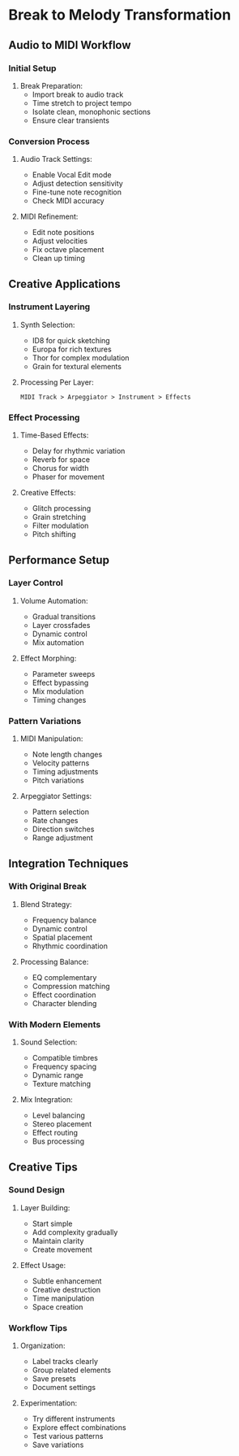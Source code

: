 # Break to Melody Transformation

## Audio to MIDI Workflow

### Initial Setup
1. Break Preparation:
   - Import break to audio track
   - Time stretch to project tempo
   - Isolate clean, monophonic sections
   - Ensure clear transients

### Conversion Process
1. Audio Track Settings:
   - Enable Vocal Edit mode
   - Adjust detection sensitivity
   - Fine-tune note recognition
   - Check MIDI accuracy

2. MIDI Refinement:
   - Edit note positions
   - Adjust velocities
   - Fix octave placement
   - Clean up timing

## Creative Applications

### Instrument Layering
1. Synth Selection:
   - ID8 for quick sketching
   - Europa for rich textures
   - Thor for complex modulation
   - Grain for textural elements

2. Processing Per Layer:
   ```
   MIDI Track > Arpeggiator > Instrument > Effects
   ```

### Effect Processing
1. Time-Based Effects:
   - Delay for rhythmic variation
   - Reverb for space
   - Chorus for width
   - Phaser for movement

2. Creative Effects:
   - Glitch processing
   - Grain stretching
   - Filter modulation
   - Pitch shifting

## Performance Setup

### Layer Control
1. Volume Automation:
   - Gradual transitions
   - Layer crossfades
   - Dynamic control
   - Mix automation

2. Effect Morphing:
   - Parameter sweeps
   - Effect bypassing
   - Mix modulation
   - Timing changes

### Pattern Variations
1. MIDI Manipulation:
   - Note length changes
   - Velocity patterns
   - Timing adjustments
   - Pitch variations

2. Arpeggiator Settings:
   - Pattern selection
   - Rate changes
   - Direction switches
   - Range adjustment

## Integration Techniques

### With Original Break
1. Blend Strategy:
   - Frequency balance
   - Dynamic control
   - Spatial placement
   - Rhythmic coordination

2. Processing Balance:
   - EQ complementary
   - Compression matching
   - Effect coordination
   - Character blending

### With Modern Elements
1. Sound Selection:
   - Compatible timbres
   - Frequency spacing
   - Dynamic range
   - Texture matching

2. Mix Integration:
   - Level balancing
   - Stereo placement
   - Effect routing
   - Bus processing

## Creative Tips

### Sound Design
1. Layer Building:
   - Start simple
   - Add complexity gradually
   - Maintain clarity
   - Create movement

2. Effect Usage:
   - Subtle enhancement
   - Creative destruction
   - Time manipulation
   - Space creation

### Workflow Tips
1. Organization:
   - Label tracks clearly
   - Group related elements
   - Save presets
   - Document settings

2. Experimentation:
   - Try different instruments
   - Explore effect combinations
   - Test various patterns
   - Save variations 